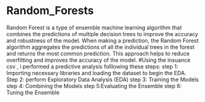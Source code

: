 # Random_Forests
Random Forest is a type of ensemble machine learning algorithm that combines the predictions of multiple decision trees to improve the accuracy and robustness of the model. 
When making a prediction, the Random Forest algorithm aggregates the predictions of all the individual trees in the forest and returns the most common prediction. This approach helps to reduce overfitting and improves the accuracy of the model.
#Using the insuance csv , i performed a predictive analysis folllowing these steps:
step 1: Importing necessary libraries and loading the dataset to begin the EDA.
Step 2: perform Exploratory Data Analysis (EDA)
step 3: Training the Models
step 4: Combining the Models
step 5:Evaluating the Ensemble
step 6: Tuning the Ensemble
